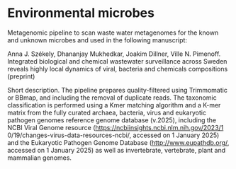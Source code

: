 # Environmental microbes
Metagenomic pipeline to scan waste water metagenomes for the known and unknown microbes and used in the following manuscript:

Anna J. Székely, Dhananjay Mukhedkar, Joakim Dillner, Ville N. Pimenoff. Integrated biological and chemical wastewater surveillance across Sweden reveals highly local dynamics of viral, bacteria and chemicals compositions (preprint)

Short description.
The pipeline prepares quality-filtered using Trimmomatic or BBmap, and including the removal of duplicate reads. The taxonomic classification is performed using a Kmer matching algorithm and a K-mer matrix from the fully curated archaea, bacteria, virus and eukaryotic pathogen genomes reference genome database (v.2025), including the NCBI Viral Genome resource (https://ncbiinsights.ncbi.nlm.nih.gov/2023/1 0/19/changes-virus-data-resources-ncbi/, accessed on 1 January 2025) and the Eukaryotic Pathogen Genome Database (http://www.eupathdb.org/, accessed on 1 January 2025) as well as invertebrate, vertebrate, plant and mammalian genomes.

